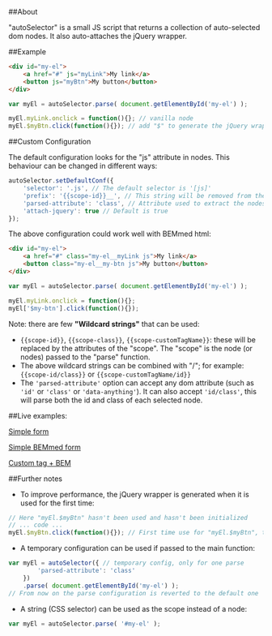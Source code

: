 ##About

"autoSelector" is a small JS script that returns a collection of auto-selected dom nodes. It also auto-attaches the jQuery wrapper.

##Example

```html
<div id="my-el">
    <a href="#" js="myLink">My link</a>
    <button js="myBtn">My button</button>
</div>
```

```javascript
var myEl = autoSelector.parse( document.getElementById('my-el') );

myEl.myLink.onclick = function(){}; // vanilla node
myEl.$myBtn.click(function(){}); // add "$" to generate the jQuery wrapper

```

##Custom Configuration

The default configuration looks for the "js" attribute in nodes. This behaviour can be changed in different ways:

```javascript
autoSelector.setDefaultConf({
    'selector': '.js', // The default selector is '[js]'
    'prefix': '{{scope-id}}__', // This string will be removed from the nodes' names in the collection
    'parsed-attribute': 'class', // Attribute used to extract the nodes' names
    'attach-jquery': true // Default is true
});
```

The above configuration could work well with BEMmed html:

```html
<div id="my-el">
    <a href="#" class="my-el__myLink js">My link</a>
    <button class="my-el__my-btn js">My button</button>
</div>
```

```javascript
var myEl = autoSelector.parse( document.getElementById('my-el') );

myEl.myLink.onclick = function(){};
myEl['$my-btn'].click(function(){});
```

Note: there are few **"Wildcard strings"** that can be used:
- ```{{scope-id}}```, ```{{scope-class}}```, ```{{scope-customTagName}}```: these will be replaced by the attributes of the "scope". The "scope" is the node (or nodes) passed to the "parse" function.
- The above wildcard strings can be combined with "/"; for example: ```{{scope-id/class}}``` or ```{{scope-customTagName/id}}```
- The ```'parsed-attribute'``` option can accept any dom attribute (such as ```'id'``` or ```'class'``` or ```'data-anything'```). It can also accept ```'id/class'```, this will parse both the id and class of each selected node.

##Live examples:

[Simple form](https://rawgit.com/francescozaniol/autoSelector/master/examples/simple-form.html)

[Simple BEMmed form](https://rawgit.com/francescozaniol/autoSelector/master/examples/simple-form-bem.html)

[Custom tag + BEM](https://rawgit.com/francescozaniol/autoSelector/master/examples/custom-tag-bem.html)

##Further notes

- To improve performance, the jQuery wrapper is generated when it is used for the first time:

```javascript
// Here "myEl.$myBtn" hasn't been used and hasn't been initialized
// ... code ...
myEl.$myBtn.click(function(){}); // First time use for "myEl.$myBtn", the jQuery wrapper is created on the spot
```

- A temporary configuration can be used if passed to the main function:

```javascript
var myEl = autoSelector({ // temporary config, only for one parse
        'parsed-attribute': 'class'
    })
    .parse( document.getElementById('my-el') );
// From now on the parse configuration is reverted to the default one
```

- A string (CSS selector) can be used as the scope instead of a node:

```javascript
var myEl = autoSelector.parse( '#my-el' );
```